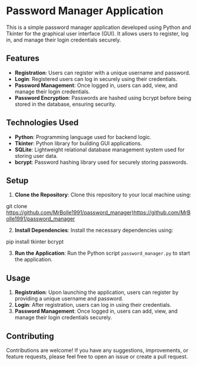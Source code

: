 # Password Manager Application

This is a simple password manager application developed using Python and Tkinter for the graphical user interface (GUI). It allows users to register, log in, and manage their login credentials securely.

## Features

- **Registration**: Users can register with a unique username and password.
- **Login**: Registered users can log in securely using their credentials.
- **Password Management**: Once logged in, users can add, view, and manage their login credentials.
- **Password Encryption**: Passwords are hashed using bcrypt before being stored in the database, ensuring security.

## Technologies Used

- **Python**: Programming language used for backend logic.
- **Tkinter**: Python library for building GUI applications.
- **SQLite**: Lightweight relational database management system used for storing user data.
- **bcrypt**: Password hashing library used for securely storing passwords.

## Setup

1. **Clone the Repository**: Clone this repository to your local machine using:

git clone <https://github.com/MrBolle1991/password_manager)https://github.com/MrBolle1991/password_manager>

2. **Install Dependencies**: Install the necessary dependencies using:

pip install tkinter bcrypt

3. **Run the Application**: Run the Python script `password_manager.py` to start the application.

## Usage

1. **Registration**: Upon launching the application, users can register by providing a unique username and password.
2. **Login**: After registration, users can log in using their credentials.
3. **Password Management**: Once logged in, users can add, view, and manage their login credentials securely.

## Contributing

Contributions are welcome! If you have any suggestions, improvements, or feature requests, please feel free to open an issue or create a pull request.






